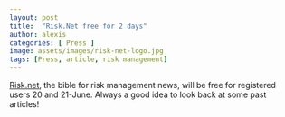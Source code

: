 ```yaml
---
layout: post
title:  "Risk.Net free for 2 days"
author: alexis
categories: [ Press ]
image: assets/images/risk-net-logo.jpg
tags: [Press, article, risk management]
---
```

[Risk.net](https://www.risk.net), the bible for risk management news, will be free for registered users 20 and 21-June. 
Always a good idea to look back at some past articles!
